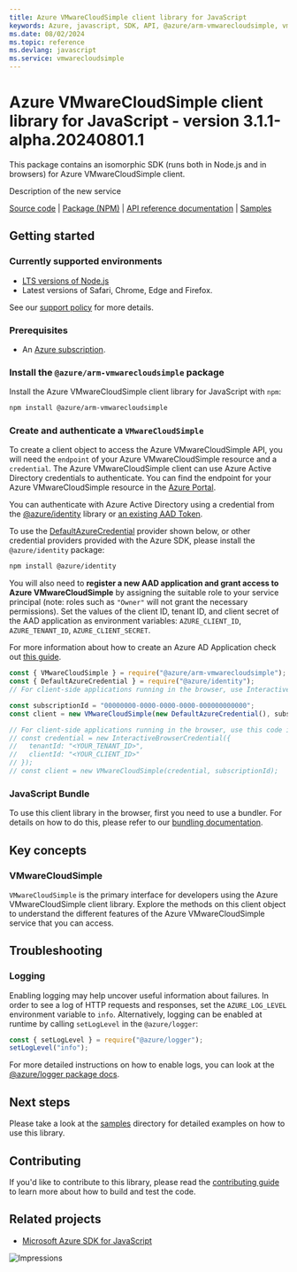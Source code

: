 ```yaml
---
title: Azure VMwareCloudSimple client library for JavaScript
keywords: Azure, javascript, SDK, API, @azure/arm-vmwarecloudsimple, vmwarecloudsimple
ms.date: 08/02/2024
ms.topic: reference
ms.devlang: javascript
ms.service: vmwarecloudsimple
---
```

# Azure VMwareCloudSimple client library for JavaScript - version 3.1.1-alpha.20240801.1 


This package contains an isomorphic SDK (runs both in Node.js and in browsers) for Azure VMwareCloudSimple client.

Description of the new service

[Source code](https://github.com/Azure/azure-sdk-for-js/tree/main/sdk/vmwarecloudsimple/arm-vmwarecloudsimple) |
[Package (NPM)](https://www.npmjs.com/package/@azure/arm-vmwarecloudsimple) |
[API reference documentation](/javascript/api/@azure/arm-vmwarecloudsimple) |
[Samples](https://github.com/Azure-Samples/azure-samples-js-management)

## Getting started

### Currently supported environments

- [LTS versions of Node.js](https://github.com/nodejs/release#release-schedule)
- Latest versions of Safari, Chrome, Edge and Firefox.

See our [support policy](https://github.com/Azure/azure-sdk-for-js/blob/main/SUPPORT.md) for more details.

### Prerequisites

- An [Azure subscription][azure_sub].

### Install the `@azure/arm-vmwarecloudsimple` package

Install the Azure VMwareCloudSimple client library for JavaScript with `npm`:

```bash
npm install @azure/arm-vmwarecloudsimple
```

### Create and authenticate a `VMwareCloudSimple`

To create a client object to access the Azure VMwareCloudSimple API, you will need the `endpoint` of your Azure VMwareCloudSimple resource and a `credential`. The Azure VMwareCloudSimple client can use Azure Active Directory credentials to authenticate.
You can find the endpoint for your Azure VMwareCloudSimple resource in the [Azure Portal][azure_portal].

You can authenticate with Azure Active Directory using a credential from the [@azure/identity][azure_identity] library or [an existing AAD Token](https://github.com/Azure/azure-sdk-for-js/blob/master/sdk/identity/identity/samples/AzureIdentityExamples.md#authenticating-with-a-pre-fetched-access-token).

To use the [DefaultAzureCredential][defaultazurecredential] provider shown below, or other credential providers provided with the Azure SDK, please install the `@azure/identity` package:

```bash
npm install @azure/identity
```

You will also need to **register a new AAD application and grant access to Azure VMwareCloudSimple** by assigning the suitable role to your service principal (note: roles such as `"Owner"` will not grant the necessary permissions).
Set the values of the client ID, tenant ID, and client secret of the AAD application as environment variables: `AZURE_CLIENT_ID`, `AZURE_TENANT_ID`, `AZURE_CLIENT_SECRET`.

For more information about how to create an Azure AD Application check out [this guide](/azure/active-directory/develop/howto-create-service-principal-portal).

```javascript
const { VMwareCloudSimple } = require("@azure/arm-vmwarecloudsimple");
const { DefaultAzureCredential } = require("@azure/identity");
// For client-side applications running in the browser, use InteractiveBrowserCredential instead of DefaultAzureCredential. See https://aka.ms/azsdk/js/identity/examples for more details.

const subscriptionId = "00000000-0000-0000-0000-000000000000";
const client = new VMwareCloudSimple(new DefaultAzureCredential(), subscriptionId);

// For client-side applications running in the browser, use this code instead:
// const credential = new InteractiveBrowserCredential({
//   tenantId: "<YOUR_TENANT_ID>",
//   clientId: "<YOUR_CLIENT_ID>"
// });
// const client = new VMwareCloudSimple(credential, subscriptionId);
```


### JavaScript Bundle
To use this client library in the browser, first you need to use a bundler. For details on how to do this, please refer to our [bundling documentation](https://aka.ms/AzureSDKBundling).

## Key concepts

### VMwareCloudSimple

`VMwareCloudSimple` is the primary interface for developers using the Azure VMwareCloudSimple client library. Explore the methods on this client object to understand the different features of the Azure VMwareCloudSimple service that you can access.

## Troubleshooting

### Logging

Enabling logging may help uncover useful information about failures. In order to see a log of HTTP requests and responses, set the `AZURE_LOG_LEVEL` environment variable to `info`. Alternatively, logging can be enabled at runtime by calling `setLogLevel` in the `@azure/logger`:

```javascript
const { setLogLevel } = require("@azure/logger");
setLogLevel("info");
```

For more detailed instructions on how to enable logs, you can look at the [@azure/logger package docs](https://github.com/Azure/azure-sdk-for-js/tree/main/sdk/core/logger).

## Next steps

Please take a look at the [samples](https://github.com/Azure-Samples/azure-samples-js-management) directory for detailed examples on how to use this library.

## Contributing

If you'd like to contribute to this library, please read the [contributing guide](https://github.com/Azure/azure-sdk-for-js/blob/main/CONTRIBUTING.md) to learn more about how to build and test the code.

## Related projects

- [Microsoft Azure SDK for JavaScript](https://github.com/Azure/azure-sdk-for-js)

![Impressions](https://azure-sdk-impressions.azurewebsites.net/api/impressions/azure-sdk-for-js%2Fsdk%2Fvmwarecloudsimple%2Farm-vmwarecloudsimple%2FREADME.png)

[azure_cli]: /cli/azure
[azure_sub]: https://azure.microsoft.com/free/
[azure_sub]: https://azure.microsoft.com/free/
[azure_portal]: https://portal.azure.com
[azure_identity]: https://github.com/Azure/azure-sdk-for-js/tree/main/sdk/identity/identity
[defaultazurecredential]: https://github.com/Azure/azure-sdk-for-js/tree/main/sdk/identity/identity#defaultazurecredential

